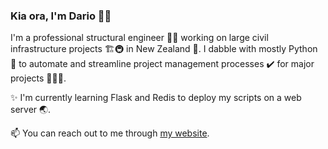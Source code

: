 ### Kia ora, I'm Dario 👋🏻

I'm a professional structural engineer 👷🏻 working on large civil infrastructure projects 🏗️🚇 in New Zealand 🥝. I dabble with mostly Python 🐍 to automate and streamline project management processes ✔️ for major projects 👨🏻‍💻.

✨ I'm currently learning Flask and Redis to deploy my scripts on a web server 🌏.

📫 You can reach out to me through [my website](https://dariobauer.net).
